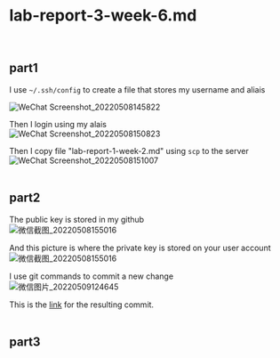 # lab-report-3-week-6.md
&nbsp;
&nbsp;
## part1  

I use `~/.ssh/config` to create a file that stores my username and aliais    

![WeChat Screenshot_20220508145822](https://user-images.githubusercontent.com/103155845/167317854-2fa14f42-357d-4062-b9ee-f7ce5fb0b1cc.png)    

Then I login using my alais  
![WeChat Screenshot_20220508150823](https://user-images.githubusercontent.com/103155845/167317862-6c6fad15-871c-418e-9cfb-78595fcaa69d.png)    

Then I copy file "lab-report-1-week-2.md" using `scp` to the server  
![WeChat Screenshot_20220508151007](https://user-images.githubusercontent.com/103155845/167317867-f255a9e7-efdd-43af-9b96-3a2bce6cbd75.png)   
&nbsp;
&nbsp;
## part2  
  
The public key is stored in my github  
![微信截图_20220508155016](https://user-images.githubusercontent.com/103155845/167485901-78e4fe9d-bace-4496-8dfa-555b6ea49bd9.png)   

And this picture is where the private key is stored on your user account   
![微信截图_20220508155016](https://user-images.githubusercontent.com/103155845/167485959-2195b329-36a0-411a-b871-443d95614fbf.png)   

I use git commands to commit a new change  
![微信图片_20220509124645](https://user-images.githubusercontent.com/103155845/167486233-8285552f-c143-4f47-971a-0e0617214139.jpg)    

This is the [link](https://github.com/wengthree1cm/markdown-parser/commit/513a660155bb84b8914f449d21e2f16c4fbb57e8) for the resulting commit.   
&nbsp;
&nbsp;
## part3  


  






